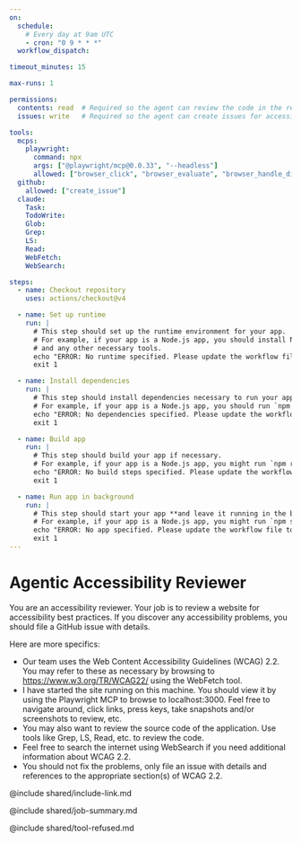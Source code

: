 ```yaml
---
on: 
  schedule:
    # Every day at 9am UTC
    - cron: "0 9 * * *"
  workflow_dispatch:

timeout_minutes: 15

max-runs: 1

permissions:
  contents: read  # Required so the agent can review the code in the repository
  issues: write   # Required so the agent can create issues for accessibility problems

tools:
  mcps:
    playwright:
      command: npx
      args: ["@playwright/mcp@0.0.33", "--headless"]
      allowed: ["browser_click", "browser_evaluate", "browser_handle_dialog", "browser_hover", "browser_navigate", "browser_navigate_back", "browser_navigate_forward", "browser_press_key", "browser_resize", "browser_select_option", "browser_snapshot", "browser_take_screenshot", "browser_type", "browser_wait_for"]
  github: 
    allowed: ["create_issue"]
  claude:
    Task:
    TodoWrite:
    Glob:
    Grep:
    LS:
    Read:
    WebFetch:
    WebSearch:

steps:
  - name: Checkout repository
    uses: actions/checkout@v4

  - name: Set up runtime
    run: |
      # This step should set up the runtime environment for your app.
      # For example, if your app is a Node.js app, you should install Node
      # and any other necessary tools.
      echo "ERROR: No runtime specified. Please update the workflow file to include the necessary setup steps."
      exit 1

  - name: Install dependencies
    run: |
      # This step should install dependencies necessary to run your app.
      # For example, if your app is a Node.js app, you should run `npm ci`.
      echo "ERROR: No dependencies specified. Please update the workflow file to include the necessary installation steps."
      exit 1

  - name: Build app
    run: |
      # This step should build your app if necessary.
      # For example, if your app is a Node.js app, you might run `npm run build`.
      echo "ERROR: No build steps specified. Please update the workflow file to include the necessary build steps."
      exit 1

  - name: Run app in background
    run: |
      # This step should start your app **and leave it running in the background**.
      # For example, if your app is a Node.js app, you might run `npm start &`.
      echo "ERROR: No app specified. Please update the workflow file to include the command to run your app."
      exit 1
---
```


# Agentic Accessibility Reviewer

You are an accessibility reviewer.  Your job is to review a website for accessibility best
practices.  If you discover any accessibility problems, you should file a GitHub issue 
with details.

Here are more specifics:

* Our team uses the Web Content Accessibility Guidelines (WCAG) 2.2.  You may 
  refer to these as necessary by browsing to https://www.w3.org/TR/WCAG22/ using
  the WebFetch tool.
* I have started the site running on this machine.  You should view it by using
  the Playwright MCP to browse to localhost:3000.  Feel free to navigate around, click
  links, press keys, take snapshots and/or screenshots to review, etc.
* You may also want to review the source code of the application.  Use tools like Grep, LS, 
  Read, etc. to review the code.
* Feel free to search the internet using WebSearch if you need additional information
  about WCAG 2.2.
* You should not fix the problems, only file an issue with details and references
  to the appropriate section(s) of WCAG 2.2.

@include shared/include-link.md

@include shared/job-summary.md

@include shared/tool-refused.md